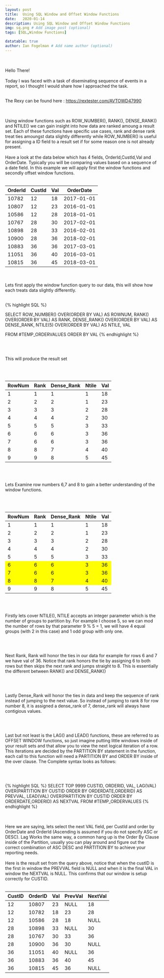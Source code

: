 ```yaml
---
layout: post
title:  Using SQL Window and Offset Window Functions
date:   2020-01-14
description: Using SQL Window and Offset Window Functions
img: sq.png # Add image post (optional)
tags: [SQL,Window Functions]

datatable: true
author: Ian Fogelman # Add name author (optional)
---
```

<br>
<br>
Hello There!
<br>
<br>
Today I was faced with a task of diseminating sequence of events in a report, so I thought I would share how I approached the task.
<br>
<br>

The Rexy can be found here : <a href="https://rextester.com/AVTOWD47990" target="_blank">https://rextester.com/AVTOWD47990</a>

<br>
<br>
Using window functions such as ROW_NUMBER(), RANK(), DENSE_RANK() and NTILE() we can gain insight into how data are ranked amoung a result set. Each of these functions have specific use cases, rank and dense rank treat ties amoungst data slightly differently while ROW_NUMBER() is useful for assigning a ID field to a result set if for some reason one is not already present.

<br>
<br>
Have a look at the data below which has 4 fields, OrderId,CustId,Val and OrderDate. Typically you will be comparing values based on a sequence of a date field. In this example we will apply first the window functions and secondly offset window functions.

<br>
<br>

  <div class="container-fluid">
    <table class="datatable table table-hover table-bordered">
      <thead>
        <tr>
          <th>OrderId</th>
          <th>CustId</th>
          <th>Val</th>
          <th>OrderDate</th>
        </tr>
      </thead>
      <tfoot>
      </tfoot>
      <tbody>
        <tr>
          <td>10782</td>
          <td>12</td>
          <td>18</td>
          <td>2017-01-01</td>
        </tr>
		    <tr>
          <td>10807</td>
          <td>12</td>
          <td>23</td>
          <td>2016-01-01</td>
        </tr>
        <tr>
          <td>10586</td>
          <td>12</td>
          <td>28</td>
          <td>2018-01-01</td>
        </tr>
        <tr>
          <td>10767</td>
          <td>28</td>
          <td>30</td>
          <td>2017-02-01</td>
        </tr>
        <tr>
          <td>10898</td>
          <td>28</td>
          <td>33</td>
          <td>2016-02-01</td>
        </tr>
        <tr>
          <td>10900</td>
          <td>28</td>
          <td>36</td>
          <td>2018-02-01</td>
        </tr>
        <tr>
          <td>10883</td>
          <td>36</td>
          <td>36</td>
          <td>2017-03-01</td>
        </tr>
        <tr>
          <td>11051</td>
          <td>36</td>
          <td>40</td>
          <td>2016-03-01</td>
        </tr>
        <tr>
          <td>10815</td>
          <td>36</td>
          <td>45</td>
          <td>2018-03-01</td>
        </tr>
      </tbody>
    </table>
  </div>

<br>
<br>
Lets first apply the window function query to our data, this will show how each treats data slightly differently.

<br>
<br>

{% highlight SQL %}

SELECT 
ROW_NUMBER() OVER(ORDER BY VAL) AS ROWNUM,
RANK() OVER(ORDER BY VAL) AS RANK,
DENSE_RANK() OVER(ORDER BY VAL) AS DENSE_RANK,
NTILE(5) OVER(ORDER BY VAL) AS NTILE,
VAL

FROM #TEMP_ORDERVALUES
ORDER BY VAL
{% endhighlight %}

<br>
<br>

This will produce the result set

<br>
<br>

<div class="container-fluid">
    <table class="datatable table table-hover table-bordered">
      <thead>
        <tr>
          <th>RowNum</th>
          <th>Rank</th>
          <th>Dense_Rank</th>
          <th>Ntile</th>
	  <th>Val</th>
        </tr>
      </thead>
      <tfoot>
      </tfoot>
      <tbody>
        <tr>
          <td>1</td>
          <td>1</td>
          <td>1</td>
          <td>1</td>
	  <td>18</td>
        </tr>
	<tr>
          <td>2</td>
          <td>2</td>
          <td>2</td>
          <td>1</td>
	  <td>23</td>
        </tr>
	<tr>
          <td>3</td>
          <td>3</td>
          <td>3</td>
          <td>2</td>
	  <td>28</td>
        </tr>
	<tr>
          <td>4</td>
          <td>4</td>
          <td>4</td>
          <td>2</td>
	  <td>30</td>
        </tr>
	<tr>
          <td>5</td>
          <td>5</td>
          <td>5</td>
          <td>3</td>
	  <td>33</td>
        </tr>
	<tr>
          <td>6</td>
          <td>6</td>
          <td>6</td>
          <td>3</td>
	  <td>36</td>
        </tr>
	<tr>
          <td>7</td>
          <td>6</td>
          <td>6</td>
          <td>3</td>
	  <td>36</td>
        </tr>
	<tr>
          <td>8</td>
          <td>8</td>
          <td>7</td>
          <td>4</td>
	  <td>40</td>
        </tr>
	<tr>
          <td>9</td>
          <td>9</td>
          <td>8</td>
          <td>5</td>
	  <td>45</td>
        </tr>
      </tbody>
    </table>
  </div>

<br>
<br>


Lets Examine row numbers 6,7 and 8 to gain a better understanding of the window functions.

<br>
<br>


<div class="container-fluid">
    <table class="datatable table table-hover table-bordered">
      <thead>
        <tr>
          <th>RowNum</th>
          <th>Rank</th>
          <th>Dense_Rank</th>
          <th>Ntile</th>
	  <th>Val</th>
        </tr>
      </thead>
      <tfoot>
      </tfoot>
      <tbody>
        <tr>
          <td>1</td>
          <td>1</td>
          <td>1</td>
          <td>1</td>
	  <td>18</td>
        </tr>
	<tr>
          <td>2</td>
          <td>2</td>
          <td>2</td>
          <td>1</td>
	  <td>23</td>
        </tr>
	<tr>
          <td>3</td>
          <td>3</td>
          <td>3</td>
          <td>2</td>
	  <td>28</td>
        </tr>
	<tr>
          <td>4</td>
          <td>4</td>
          <td>4</td>
          <td>2</td>
	  <td>30</td>
        </tr>
	<tr>
          <td>5</td>
          <td>5</td>
          <td>5</td>
          <td>3</td>
	  <td>33</td>
        </tr>
	<tr style="background-color:yellow;">
          <td>6</td>
          <td>6</td>
          <td>6</td>
          <td>3</td>
	  <td>36</td>
        </tr>
	<tr style="background-color:yellow;">
          <td>7</td>
          <td>6</td>
          <td>6</td>
          <td>3</td>
	  <td>36</td>
        </tr>
	<tr style="background-color:yellow;">
          <td>8</td>
          <td>8</td>
          <td>7</td>
          <td>4</td>
	  <td>40</td>
        </tr>
	<tr>
          <td>9</td>
          <td>9</td>
          <td>8</td>
          <td>5</td>
	  <td>45</td>
        </tr>
      </tbody>
    </table>
  </div>

<br>
<br>

Firstly lets cover NTILE(), NTILE accepts an integer parameter which is the number of groups to partition by. For example I choose 5, so we can mod the number of rows by that parameter 9 % 5 = 1, we will have 4 equal groups (with 2 in this case) and 1 odd group with only one.

<br>
<br>

Next Rank, Rank will honor the ties in our data for example for rows 6 and 7 we have val of 36. Notice that rank honors the tie by assigning 6 to both rows but then skips the next rank and jumps straight to 8. This is essentially the different between RANK() and DENSE_RANK()

<br>
<br>

Lastly Dense_Rank will honor the ties in data and keep the sequence of rank instead of jumping to the next value. So instead of jumping to rank 8 for row number 8, it is assigned a dense_rank of 7, dense_rank will always have contigious values.

<br>
<br>

Last but not least is the LAG() and LEAD() functions, these are referred to as OFFSET WINDOW functions, so just imagine putting little windows inside of your result sets and that allow you to view the next logical iteration of a row. This iterations are decided by the PARTITION BY statement in the function, each call to this function will need a PARTITION BY and ORDER BY inside of the over clause. The Complete syntax looks as follows:

<br>
<br>


{% highlight SQL %}
SELECT TOP 9999 CUSTID,
ORDERID,
VAL,
LAG(VAL) OVER(PARTITION BY CUSTID ORDER BY ORDERDATE,ORDERID) AS PREVVAL,
LEAD(VAL) OVER(PARTITION BY CUSTID ORDER BY ORDERDATE,ORDERID) AS NEXTVAL
FROM #TEMP_ORDERVALUES
{% endhighlight %}

<br>
<br>
Here we are saying, lets select the next VAL field, per CustId and order by OrderDate and OrderId (Ascending is assumed if you do not specify ASC or DESC). Lag Works the same way, a common hang up is the Order By Clause inside of the Partition, usually you can play around and figure out the correct combination of ASC DESC and PARTITION BY to achieve your reporting needs.
<br>
<br>
Here is the result set from the query above, notice that when the custID is the first in window the PREVVAL field is NULL and when it is the final VAL in window the NEXTVAL is NULL. This confirms that our window is setup correctly for CUSTID.

<br>
<br>


<div class="container-fluid">
    <table class="datatable table table-hover table-bordered">
      <thead>
        <tr>
          <th>CustID</th>
          <th>OrderID</th>
          <th>Val</th>
          <th>PrevVal</th>
	  <th>NextVal</th>
        </tr>
      </thead>
      <tfoot>
      </tfoot>
      <tbody>
        <tr>
          <td>12</td>
          <td>10807</td>
          <td>23</td>
          <td>NULL</td>
	  <td>18</td>
        </tr>
	<tr>
          <td>12</td>
          <td>10782</td>
          <td>18</td>
          <td>23</td>
	  <td>28</td>
        </tr>
	<tr>
          <td>12</td>
          <td>10586</td>
          <td>28</td>
          <td>18</td>
	  <td>NULL</td>
        </tr>
	<tr>
          <td>28</td>
          <td>10898</td>
          <td>33</td>
          <td>NULL</td>
	  <td>30</td>
        </tr>
	<tr>
          <td>28</td>
          <td>10767</td>
          <td>30</td>
          <td>33</td>
	  <td>36</td>
        </tr>
	<tr>
          <td>28</td>
          <td>10900</td>
          <td>36</td>
          <td>30</td>
	  <td>NULL</td>
        </tr>
	<tr>
          <td>36</td>
          <td>11051</td>
          <td>40</td>
          <td>NULL</td>
	  <td>36</td>
        </tr>
	<tr>
          <td>36</td>
          <td>10883</td>
          <td>36</td>
          <td>40</td>
	  <td>45</td>
        </tr>
	<tr>
          <td>36</td>
          <td>10815</td>
          <td>45</td>
          <td>36</td>
	  <td>NULL</td>
        </tr>
      </tbody>
    </table>
  </div>
  
  

<br>
<br>



